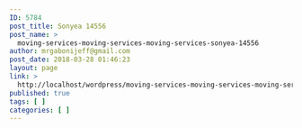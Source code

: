 ```yaml
---
ID: 5784
post_title: Sonyea 14556
post_name: >
  moving-services-moving-services-moving-services-sonyea-14556
author: mrgabonijeff@gmail.com
post_date: 2018-03-28 01:46:23
layout: page
link: >
  http://localhost/wordpress/moving-services-moving-services-moving-services-sonyea-14556/
published: true
tags: [ ]
categories: [ ]
---
```

